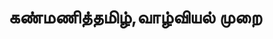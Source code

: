 ---
layout: tagpage
title: "கண்மணித்தமிழ்,வாழ்வியல் முறை"
tag: கண்மணித்தமிழ்,வாழ்வியல் முறை
description: "கண்மணித்தமிழ்,வாழ்வியல் முறை தொடர்புடைய நூல்கள்/கட்டுரைகள்"
robots: noindex
---